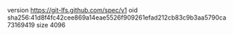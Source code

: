 version https://git-lfs.github.com/spec/v1
oid sha256:41d8f4fc42cee869a14eae5526f909261efad212cb83c9b3aa5790ca73169419
size 4096
